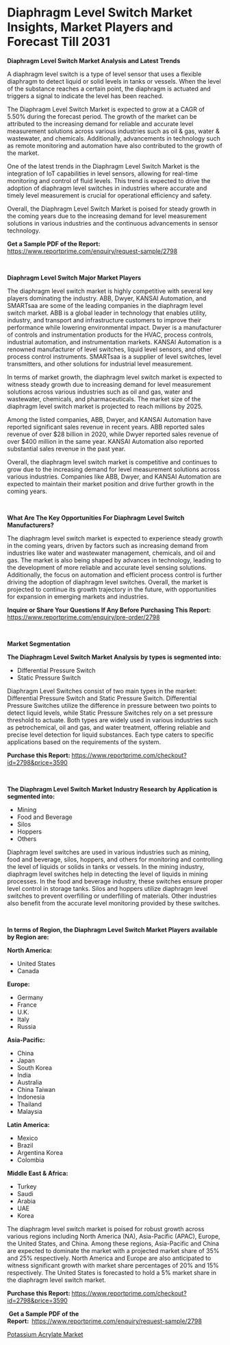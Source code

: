 <p><h1>Diaphragm Level Switch Market Insights, Market Players and Forecast Till 2031</h1></p><p><strong>Diaphragm Level Switch Market Analysis and Latest Trends</strong></p>
<p><p>A diaphragm level switch is a type of level sensor that uses a flexible diaphragm to detect liquid or solid levels in tanks or vessels. When the level of the substance reaches a certain point, the diaphragm is actuated and triggers a signal to indicate the level has been reached.</p><p>The Diaphragm Level Switch Market is expected to grow at a CAGR of 5.50% during the forecast period. The growth of the market can be attributed to the increasing demand for reliable and accurate level measurement solutions across various industries such as oil & gas, water & wastewater, and chemicals. Additionally, advancements in technology such as remote monitoring and automation have also contributed to the growth of the market.</p><p>One of the latest trends in the Diaphragm Level Switch Market is the integration of IoT capabilities in level sensors, allowing for real-time monitoring and control of fluid levels. This trend is expected to drive the adoption of diaphragm level switches in industries where accurate and timely level measurement is crucial for operational efficiency and safety.</p><p>Overall, the Diaphragm Level Switch Market is poised for steady growth in the coming years due to the increasing demand for level measurement solutions in various industries and the continuous advancements in sensor technology.</p></p>
<p><strong>Get a Sample PDF of the Report:&nbsp;</strong> <a href="https://www.reportprime.com/enquiry/request-sample/2798">https://www.reportprime.com/enquiry/request-sample/2798</a></p>
<p>&nbsp;</p>
<p><strong>Diaphragm Level Switch Major Market Players</strong></p>
<p><p>The diaphragm level switch market is highly competitive with several key players dominating the industry. ABB, Dwyer, KANSAI Automation, and SMARTsaa are some of the leading companies in the diaphragm level switch market. ABB is a global leader in technology that enables utility, industry, and transport and infrastructure customers to improve their performance while lowering environmental impact. Dwyer is a manufacturer of controls and instrumentation products for the HVAC, process controls, industrial automation, and instrumentation markets. KANSAI Automation is a renowned manufacturer of level switches, liquid level sensors, and other process control instruments. SMARTsaa is a supplier of level switches, level transmitters, and other solutions for industrial level measurement.</p><p>In terms of market growth, the diaphragm level switch market is expected to witness steady growth due to increasing demand for level measurement solutions across various industries such as oil and gas, water and wastewater, chemicals, and pharmaceuticals. The market size of the diaphragm level switch market is projected to reach millions by 2025.</p><p>Among the listed companies, ABB, Dwyer, and KANSAI Automation have reported significant sales revenue in recent years. ABB reported sales revenue of over $28 billion in 2020, while Dwyer reported sales revenue of over $400 million in the same year. KANSAI Automation also reported substantial sales revenue in the past year.</p><p>Overall, the diaphragm level switch market is competitive and continues to grow due to the increasing demand for level measurement solutions across various industries. Companies like ABB, Dwyer, and KANSAI Automation are expected to maintain their market position and drive further growth in the coming years.</p></p>
<p>&nbsp;</p>
<p><strong>What Are The Key Opportunities For Diaphragm Level Switch Manufacturers?</strong></p>
<p><p>The diaphragm level switch market is expected to experience steady growth in the coming years, driven by factors such as increasing demand from industries like water and wastewater management, chemicals, and oil and gas. The market is also being shaped by advances in technology, leading to the development of more reliable and accurate level sensing solutions. Additionally, the focus on automation and efficient process control is further driving the adoption of diaphragm level switches. Overall, the market is projected to continue its growth trajectory in the future, with opportunities for expansion in emerging markets and industries.</p></p>
<p><strong>Inquire or Share Your Questions If Any Before Purchasing This Report:</strong> <a href="https://www.reportprime.com/enquiry/pre-order/2798">https://www.reportprime.com/enquiry/pre-order/2798</a></p>
<p>&nbsp;</p>
<p><strong>Market Segmentation</strong></p>
<p><strong>The Diaphragm Level Switch Market Analysis by types is segmented into:</strong></p>
<p><ul><li>Differential Pressure Switch</li><li>Static Pressure Switch</li></ul></p>
<p><p>Diaphragm Level Switches consist of two main types in the market: Differential Pressure Switch and Static Pressure Switch. Differential Pressure Switches utilize the difference in pressure between two points to detect liquid levels, while Static Pressure Switches rely on a set pressure threshold to actuate. Both types are widely used in various industries such as petrochemical, oil and gas, and water treatment, offering reliable and precise level detection for liquid substances. Each type caters to specific applications based on the requirements of the system.</p></p>
<p><strong>Purchase this Report:&nbsp;</strong><a href="https://www.reportprime.com/checkout?id=2798&price=3590">https://www.reportprime.com/checkout?id=2798&price=3590</a></p>
<p>&nbsp;</p>
<p><strong>The Diaphragm Level Switch Market Industry Research by Application is segmented into:</strong></p>
<p><ul><li>Mining</li><li>Food and Beverage</li><li>Silos</li><li>Hoppers</li><li>Others</li></ul></p>
<p><p>Diaphragm level switches are used in various industries such as mining, food and beverage, silos, hoppers, and others for monitoring and controlling the level of liquids or solids in tanks or vessels. In the mining industry, diaphragm level switches help in detecting the level of liquids in mining processes. In the food and beverage industry, these switches ensure proper level control in storage tanks. Silos and hoppers utilize diaphragm level switches to prevent overfilling or underfilling of materials. Other industries also benefit from the accurate level monitoring provided by these switches.</p></p>
<p>&nbsp;</p>
<p><strong>In terms of Region, the Diaphragm Level Switch Market Players available by Region are:</strong></p>
<p>
    <p> <strong> North America: </strong>
        <ul>
            <li>United States</li>
            <li>Canada</li>
        </ul>
        </p> 
    <p> <strong> Europe: </strong>
        <ul>
            <li>Germany</li>
            <li>France</li>
            <li>U.K.</li>
            <li>Italy</li>
            <li>Russia</li>
        </ul>
        </p> 
    <p> <strong> Asia-Pacific: </strong>
        <ul>
            <li>China</li>
            <li>Japan</li>
            <li>South Korea</li>
            <li>India</li>
            <li>Australia</li>
            <li>China Taiwan</li>
            <li>Indonesia</li>
            <li>Thailand</li>
            <li>Malaysia</li>
        </ul>
        </p> 
    <p> <strong> Latin America: </strong>
        <ul>
            <li>Mexico</li>
            <li>Brazil</li>
            <li>Argentina Korea</li>
            <li>Colombia</li>
        </ul>
        </p> 
    <p> <strong> Middle East & Africa: </strong>
        <ul>
            <li>Turkey</li>
            <li>Saudi</li>
            <li>Arabia</li>
            <li>UAE</li>
            <li>Korea</li>
        </ul>
    </p>
    </p>
<p><p>The diaphragm level switch market is poised for robust growth across various regions including North America (NA), Asia-Pacific (APAC), Europe, the United States, and China. Among these regions, Asia-Pacific and China are expected to dominate the market with a projected market share of 35% and 25% respectively. North America and Europe are also anticipated to witness significant growth with market share percentages of 20% and 15% respectively. The United States is forecasted to hold a 5% market share in the diaphragm level switch market.</p></p>
<p><strong>Purchase this Report: </strong><a href="https://www.reportprime.com/checkout?id=2798&price=3590">https://www.reportprime.com/checkout?id=2798&price=3590</a></p>
<p>&nbsp;<strong>Get a Sample PDF of the Report:&nbsp;&nbsp;</strong><a href="https://www.reportprime.com/enquiry/request-sample/2798">https://www.reportprime.com/enquiry/request-sample/2798</a></p>
<p><strong></strong></p>
<p><p><a href="https://carnation-joke-41f.notion.site/Potassium-Acrylate-Market-Challenges-Opportunities-and-Growth-Drivers-and-Major-Market-Players-fo-1f3f6de7c164474ab4a06851013d0fba">Potassium Acrylate Market</a></p></p>